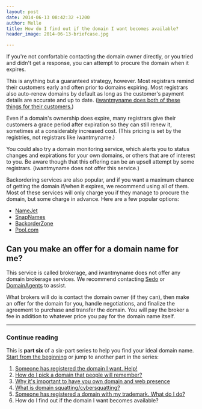 ```yaml
---
layout: post
date: 2014-06-13 08:42:32 +1200
author: Melle
title: How do I find out if the domain I want becomes available?
header_image: 2014-06-13-briefcase.jpg

---
```


<!-- excerpt -->

If you're not comfortable contacting the domain owner directly, or you tried and didn't get a response, you can attempt to procure the domain when it expires. 

This is anything but a guaranteed strategy, however. Most registrars remind their customers early and often prior to domains expiring. Most registrars also auto-renew domains by default as long as the customer's payment details are accurate and up to date. ([iwantmyname does both of these things for their customers.](http://help.iwantmyname.com/customer/portal/articles/184422))

Even if a domain's ownership does expire, many registrars give their customers a grace period after expiration so they can still renew it, sometimes at a considerably increased cost. (This pricing is set by the registries, not registrars like iwantmyname.)

<!-- /excerpt -->

You could also try a domain monitoring service, which alerts you to status changes and expirations for your own domains, or others that are of interest to you. Be aware though that this offering can be an upsell attempt by some registrars. (iwantmyname does not offer this service.)

Backordering services are also popular, and if you want a maximum chance of getting the domain if/when it expires, we recommend using all of them. Most of these services will only charge you if they manage to procure the domain, but some charge in advance. Here are a few popular options:

* [NameJet](http://namejet.com)
* [SnapNames](http://snapnames.com)
* [BackorderZone](backorderzone.com)
* [Pool.com](http://pool.com)


## Can you make an offer for a domain name for me?

This service is called brokerage, and iwantmyname does not offer any domain brokerage services. We recommend contacting [Sedo](http://www.sedo.com/us/buy-domains/domain-brokerage/) or [DomainAgents](https://domainagents.com/) to assist. 

What brokers will do is contact the domain owner (if they can), then make an offer for the domain for you, handle negotiations, and finalize the agreement to purchase and transfer the domain. You will pay the broker a fee in addition to whatever price you pay for the domain name itself.


***

### Continue reading

This is **part six** of a six-part series to help you find your ideal domain name. [Start from the beginning](http://blog.iwantmyname.com/2014/06/domain-already-registered-pt1.html) or jump to another part in the series:

1. [Someone has registered the domain I want. Help!](http://blog.iwantmyname.com/2014/06/domain-already-registered-pt1.html)
2. [How do I pick a domain that people will remember?](http://blog.iwantmyname.com/2014/06/domain-already-registered-pt2.html)
3. [Why it's important to have you own domain and web presence](http://blog.iwantmyname.com/2014/06/domain-already-registered-pt3.html)
4. [What is domain squatting/cybersquatting?](http://blog.iwantmyname.com/2014/06/domain-already-registered-pt4.html)
5. [Someone has registered a domain with my trademark. What do I do?](http://blog.iwantmyname.com/2014/06/domain-already-registered-pt5.html)
6. How do I find out if the domain I want becomes available?
